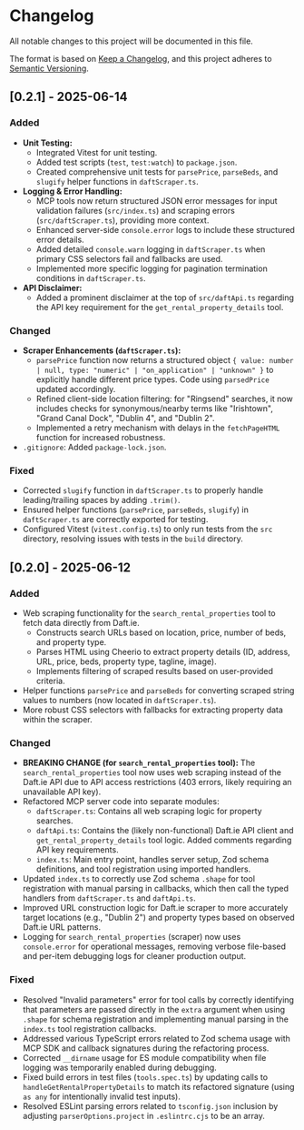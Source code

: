 # Changelog

All notable changes to this project will be documented in this file.

The format is based on [Keep a Changelog](https://keepachangelog.com/en/1.0.0/),
and this project adheres to [Semantic Versioning](https://semver.org/spec/v2.0.0.html).

## [0.2.1] - 2025-06-14

### Added
- **Unit Testing:**
    - Integrated Vitest for unit testing.
    - Added test scripts (`test`, `test:watch`) to `package.json`.
    - Created comprehensive unit tests for `parsePrice`, `parseBeds`, and `slugify` helper functions in `daftScraper.ts`.
- **Logging & Error Handling:**
    - MCP tools now return structured JSON error messages for input validation failures (`src/index.ts`) and scraping errors (`src/daftScraper.ts`), providing more context.
    - Enhanced server-side `console.error` logs to include these structured error details.
    - Added detailed `console.warn` logging in `daftScraper.ts` when primary CSS selectors fail and fallbacks are used.
    - Implemented more specific logging for pagination termination conditions in `daftScraper.ts`.
- **API Disclaimer:**
    - Added a prominent disclaimer at the top of `src/daftApi.ts` regarding the API key requirement for the `get_rental_property_details` tool.

### Changed
- **Scraper Enhancements (`daftScraper.ts`):**
    - `parsePrice` function now returns a structured object `{ value: number | null, type: "numeric" | "on_application" | "unknown" }` to explicitly handle different price types. Code using `parsedPrice` updated accordingly.
    - Refined client-side location filtering: for "Ringsend" searches, it now includes checks for synonymous/nearby terms like "Irishtown", "Grand Canal Dock", "Dublin 4", and "Dublin 2".
    - Implemented a retry mechanism with delays in the `fetchPageHTML` function for increased robustness.
- `.gitignore`: Added `package-lock.json`.

### Fixed
- Corrected `slugify` function in `daftScraper.ts` to properly handle leading/trailing spaces by adding `.trim()`.
- Ensured helper functions (`parsePrice`, `parseBeds`, `slugify`) in `daftScraper.ts` are correctly exported for testing.
- Configured Vitest (`vitest.config.ts`) to only run tests from the `src` directory, resolving issues with tests in the `build` directory.


## [0.2.0] - 2025-06-12

### Added
- Web scraping functionality for the `search_rental_properties` tool to fetch data directly from Daft.ie.
  - Constructs search URLs based on location, price, number of beds, and property type.
  - Parses HTML using Cheerio to extract property details (ID, address, URL, price, beds, property type, tagline, image).
  - Implements filtering of scraped results based on user-provided criteria.
- Helper functions `parsePrice` and `parseBeds` for converting scraped string values to numbers (now located in `daftScraper.ts`).
- More robust CSS selectors with fallbacks for extracting property data within the scraper.

### Changed
- **BREAKING CHANGE (for `search_rental_properties` tool):** The `search_rental_properties` tool now uses web scraping instead of the Daft.ie API due to API access restrictions (403 errors, likely requiring an unavailable API key).
- Refactored MCP server code into separate modules:
  - `daftScraper.ts`: Contains all web scraping logic for property searches.
  - `daftApi.ts`: Contains the (likely non-functional) Daft.ie API client and `get_rental_property_details` tool logic. Added comments regarding API key requirements.
  - `index.ts`: Main entry point, handles server setup, Zod schema definitions, and tool registration using imported handlers.
- Updated `index.ts` to correctly use Zod schema `.shape` for tool registration with manual parsing in callbacks, which then call the typed handlers from `daftScraper.ts` and `daftApi.ts`.
- Improved URL construction logic for Daft.ie scraper to more accurately target locations (e.g., "Dublin 2") and property types based on observed Daft.ie URL patterns.
- Logging for `search_rental_properties` (scraper) now uses `console.error` for operational messages, removing verbose file-based and per-item debugging logs for cleaner production output.

### Fixed
- Resolved "Invalid parameters" error for tool calls by correctly identifying that parameters are passed directly in the `extra` argument when using `.shape` for schema registration and implementing manual parsing in the `index.ts` tool registration callbacks.
- Addressed various TypeScript errors related to Zod schema usage with MCP SDK and callback signatures during the refactoring process.
- Corrected `__dirname` usage for ES module compatibility when file logging was temporarily enabled during debugging.
- Fixed build errors in test files (`tools.spec.ts`) by updating calls to `handleGetRentalPropertyDetails` to match its refactored signature (using `as any` for intentionally invalid test inputs).
- Resolved ESLint parsing errors related to `tsconfig.json` inclusion by adjusting `parserOptions.project` in `.eslintrc.cjs` to be an array.